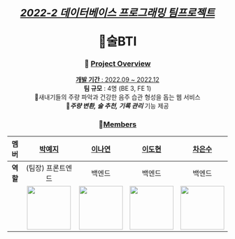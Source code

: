 <div align="center">
  
# <sub><ins><i>2022-2 데이터베이스 프로그래밍 팀프로젝트</i></ins></sub> <br> <p></p> 🍶술BTI

### 📌 <ins>Project Overview</ins>
<u> **개발 기간** : 2022.09 ~ 2022.12 </u> <br/>
 **팀 규모** : 4명 (BE 3, FE 1)<br/>
🔸새내기들의 주량 파악과 건강한 음주 습관 형성을 돕는 웹 서비스 <br/>
🔸<b><i>주량 변환, 술 추천, 기록 관리</i></b> 기능 제공  
  
### 👥<ins>Members</ins>
| **멤버** | [박예지](https://github.com/Li5ht) | [이나연](https://github.com/yeon2lee) | [이도현](https://github.com/zsderw) | [차은수](https://github.com/ckdmstn) |
|:---:|:---:|:---:|:---:|:---:|
| **역할** | (팀장) 프론트엔드 | 백엔드 | 백엔드 | 백엔드 |
| | <img src="https://avatars.githubusercontent.com/u/89853141?v=4" width="100" height="100"/> | <img src="https://avatars.githubusercontent.com/u/77628363?v=4" width="100" height="100"/> | <img src="https://avatars.githubusercontent.com/u/87109601?v=4" width="100" height="100"/> | <img src="https://avatars.githubusercontent.com/u/77821089?v=4" width="100" height="100"/> |
</div>
